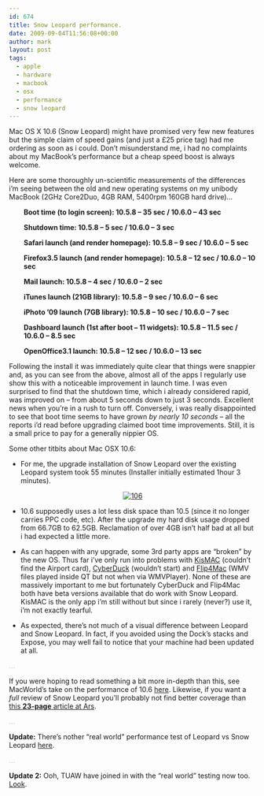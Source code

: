 ```yaml
---
id: 674
title: Snow Leopard performance.
date: 2009-09-04T11:56:08+00:00
author: mark
layout: post
tags:
  - apple
  - hardware
  - macbook
  - osx
  - performance
  - snow leopard
---
```

Mac OS X 10.6 (Snow Leopard) might have promised very few new features but the simple claim of speed gains (and just a £25 price tag) had me ordering as soon as i could. Don&#8217;t misunderstand me, i had no complaints about my MacBook&#8217;s performance but a cheap speed boost is always welcome.

Here are some thoroughly un-scientific measurements of the differences i&#8217;m seeing between the old and new operating systems on my unibody MacBook (2GHz Core2Duo, 4GB RAM, 5400rpm 160GB hard drive)&#8230;

<p style="padding-left: 30px;">
  <strong>Boot time (to login screen): 10.5.8 &#8211; 35 sec / 10.6.0 &#8211; 43 sec</strong>
</p>

<p style="padding-left: 30px;">
  <strong>Shutdown time: 10.5.8 &#8211; 5 sec / 10.6.0 &#8211; 3 sec</strong>
</p>

<p style="padding-left: 30px;">
  <strong>Safari launch (and render homepage): 10.5.8 &#8211; 9 sec / 10.6.0 &#8211; 5 sec</strong>
</p>

<p style="padding-left: 30px;">
  <strong>Firefox3.5 launch (and render homepage): 10.5.8 &#8211; 12 sec / 10.6.0 &#8211; 10 sec</strong>
</p>

<p style="padding-left: 30px;">
  <strong>Mail launch: 10.5.8 &#8211; 4 sec / 10.6.0 &#8211; 2 sec</strong>
</p>

<p style="padding-left: 30px;">
  <strong>iTunes launch (21GB library): 10.5.8 &#8211; 9 sec / 10.6.0 &#8211; 6 sec</strong>
</p>

<p style="padding-left: 30px;">
  <strong>iPhoto &#8217;09 launch (7GB library): 10.5.8 &#8211; 10 sec / 10.6.0 &#8211; 7 sec</strong>
</p>

<p style="padding-left: 30px;">
  <strong>Dashboard launch (1st after boot &#8211; 11 widgets): 10.5.8 &#8211; 11.5 sec / 10.6.0 &#8211; 8.5 sec</strong>
</p>

<p style="padding-left: 30px;">
  <strong>OpenOffice3.1 launch: 10.5.8 &#8211; 12 sec / 10.6.0 &#8211; 13 sec</strong>
</p>

Following the install it was immediately quite clear that things were snappier and, as you can see from the above, almost all of the apps I regularly use show this with a noticeable improvement in launch time. I was even surprised to find that the shutdown time, which i already considered rapid, was improved on &#8211; from about 5 seconds down to just 3 seconds. Excellent news when you&#8217;re in a rush to turn off. Conversely, i was really disappointed to see that boot time seems to have grown _by nearly 10 seconds_ &#8211; all the reports i&#8217;d read before upgrading claimed boot time improvements. Still, it is a small price to pay for a generally nippier OS.

Some other titbits about Mac OSX 10.6:

* For me, the upgrade installation of Snow Leopard over the existing Leopard system took 55 minutes (Installer initially estimated 1hour 3 minutes).

<p style="text-align: center;">
  <a href="/images/fromwp/2009/09/106.jpg"><img class="size-full wp-image-678 aligncenter" title="106" src="/images/fromwp/2009/09/106.jpg" alt="106" width="480" height="360" srcset="/images/fromwp/2009/09/106.jpg 800w, /images/fromwp/2009/09/106-300x225.jpg 300w" sizes="(max-width: 480px) 100vw, 480px" /></a>
</p>

* 10.6 supposedly uses a lot less disk space than 10.5 (since it no longer carries PPC code, etc). After the upgrade my hard disk usage dropped from 66.7GB to 62.5GB. Reclamation of over 4GB isn&#8217;t half bad at all but i had expected a little more.

* As can happen with any upgrade, some 3rd party apps are &#8220;broken&#8221; by the new OS. Thus far i&#8217;ve only run into problems with [KisMAC](http://trac.kismac-ng.org/) (couldn&#8217;t find the Airport card), [CyberDuck](http://cyberduck.ch/) (wouldn&#8217;t start) and [Flip4Mac](http://www.telestream.net/flip4mac-wmv/overview.htm) (WMV files played inside QT but not when via WMVPlayer). None of these are massively important to me but fortunately CyberDuck and Flip4Mac both have beta versions available that do work with Snow Leopard. KisMAC is the only app i&#8217;m still without but since i rarely (never?) use it, i&#8217;m not exactly tearful.

* As expected, there&#8217;s not much of a visual difference between Leopard and Snow Leopard. In fact, if you avoided using the Dock&#8217;s stacks and Expose, you may well fail to notice that your machine had been updated at all.

<span style="color: #c0c0c0;">&#8230;</span>

If you were hoping to read something a bit more in-depth than this, see MacWorld&#8217;s take on the performance of 10.6 [here](http://www.macworld.com/article/142425/2009/08/snow_leopard_performance.html). Likewise, if you want a _full_ review of Snow Leopard you&#8217;ll probably not find better coverage than [this **23-page** article at Ars](http://arstechnica.com/apple/reviews/2009/08/mac-os-x-10-6.ars).

<span style="color: #c0c0c0;">&#8230;</span>

**Update:** There&#8217;s nother &#8220;real world&#8221; performance test of Leopard vs Snow Leopard [here](http://applesource.us/flow/?p=398).

<span style="color: #c0c0c0;">&#8230;</span>

**Update 2:** Ooh, TUAW have joined in with the &#8220;real world&#8221; testing now too. [Look](http://www.tuaw.com/2009/09/04/will-snow-leopard-really-make-my-computer-any-faster/).